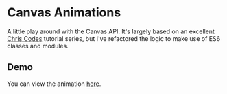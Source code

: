 # Canvas Animations

A little play around with the Canvas API. It's largely based on an excellent [Chris Codes](https://youtu.be/EO6OkltgudE) tutorial series, but I've refactored the logic to make use of ES6 classes and modules.

## Demo

You can view the animation [here](https://nath-codes.github.io/circle-canvas-animations).
